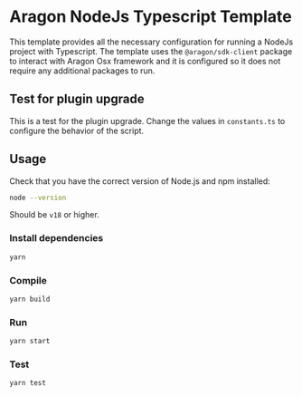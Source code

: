 # Aragon NodeJs Typescript Template

This template provides all the necessary configuration for running a NodeJs project with Typescript. The template uses the `@aragon/sdk-client` package to interact with Aragon Osx framework and it is configured so it does not require any additional packages to run.

## Test for plugin upgrade

This is a test for the plugin upgrade. Change the values in `constants.ts` to configure the behavior of the script.

## Usage

Check that you have the correct version of Node.js and npm installed:

```sh
node --version
```

Should be `v18` or higher.

### Install dependencies

```sh
yarn
```

### Compile

```sh
yarn build
```

### Run

```sh
yarn start
```

### Test

```sh
yarn test
```

